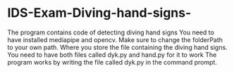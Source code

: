 # IDS-Exam-Diving-hand-signs-
The program contains code of detecting diving hand signs 
You need to have installed mediapipe and opencv. Make sure to change the folderPath to your own path. 
Where you store the file containing the diving hand signs. 
You need to have both files called dyk.py and hand.py for it to work
The program works by writing the file called dyk.py in the command prompt. 
